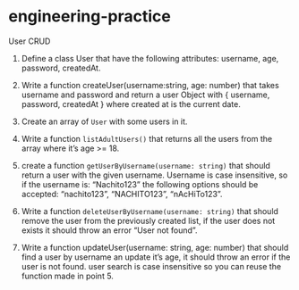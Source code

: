 # engineering-practice 

User CRUD

1) Define a class User that have the following attributes: username, age, password, createdAt.

2) Write a function createUser(username:string, age: number) that takes username and password and return a user Object with { username, password, createdAt } where created at is the current date.

3) Create an array of  `User` with some users in it.

4) Write a function `listAdultUsers()` that returns all the users from the array where it’s age >= 18.

5) create a function `getUserByUsername(username: string)` that should return a user with the given username. Username is case insensitive, so if the username  is: “Nachito123” the following options should be accepted: “nachito123”, “NACHITO123”, “nAcHiTo123”.

6) Write a function `deleteUserByUsername(username: string)` that should remove the user from the previously created list, if the user does not exists it should throw an error “User not found”.

7) Write a function updateUser(username: string, age: number) that should find a user by username an update it’s age, it should throw an error if the user is not found. user search is case insensitive so you can reuse the function made in point 5.
